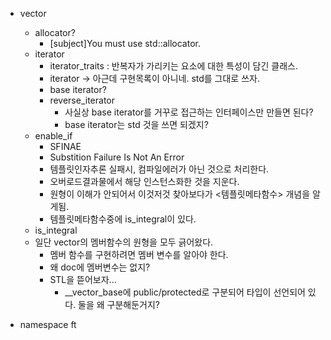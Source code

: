 - vector
	- allocator?
		- [subject]You must use std::allocator.
	- iterator
		- iterator_traits : 반복자가 가리키는 요소에 대한 특성이 담긴 클래스.
		- iterator -> 아근데 구현목록이 아니네. std를 그대로 쓰자.
		- base iterator?
		- reverse_iterator
			- 사실상 base iterator를 거꾸로 접근하는 인터페이스만 만들면 된다?
			- base iterator는 std 것을 쓰면 되겠지?
	- enable_if
    	- SFINAE
    	- Substition Failure Is Not An Error
    	- 템플릿인자추론 실패시, 컴파일에러가 아닌 것으로 처리한다.
    	- 오버로드결과물에서 해당 인스턴스화한 것을 지운다.
    	- 원형이 이해가 안되어서 이것저것 찾아보다가 <템플릿메타함수> 개념을 알게됨.
    	- 템플릿메타함수중에 is_integral이 있다.
  	- is_integral
	- 일단 vector의 멤버함수의 원형을 모두 긁어왔다.
		- 멤버 함수를 구현하려면 멤버 변수를 알아야 한다.
		- 왜 doc에 멤버변수는 없지?
		- STL을 뜯어보자...
			- __vector_base에 public/protected로 구분되어 타입이 선언되어 있다. 둘을 왜 구분해둔거지?

- namespace ft

